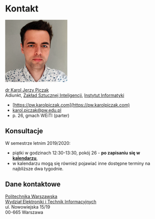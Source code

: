 # Kontakt

![](.gitbook/assets/karolpiczak-2019.png)

[dr Karol Jerzy Piczak](https://www.karolpiczak.com)  
Adiunkt, [Zakład Sztucznej Inteligencji](http://ai.ii.pw.edu.pl/), [Instytut Informatyki](http://ii.pw.edu.pl)

* [https://pw.karolpiczak.com](https://pw.karolpiczak.com)  
* [karol.piczak@pw.edu.pl](mailto:karol.piczak@pw.edu.pl)  
* p. 26, gmach WEiTI \(parter\)  

## Konsultacje

W semestrze letnim 2019/2020:

* piątki w godzinach 12:30-13:30, pokój 26 - **po zapisaniu się w** [**kalendarzu**](https://calendly.com/karolpiczak/),
* w kalendarzu mogą się również pojawiać inne dostępne terminy na najbliższe dwa tygodnie.

## Dane kontaktowe

[Politechnika Warszawska    
](https://www.pw.edu.pl/)[Wydział Elektroniki i Technik Informacyjnych](http://www.elka.pw.edu.pl/)  
ul. Nowowiejska 15/19  
00-665 Warszawa


